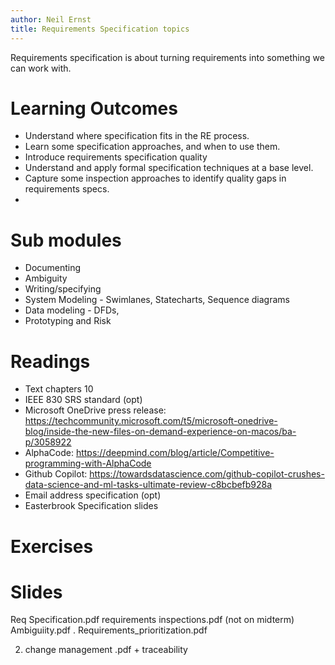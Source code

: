 ```yaml
---
author: Neil Ernst
title: Requirements Specification topics 
---
```

Requirements specification is about turning requirements into something we can work with. 


# Learning Outcomes
- Understand where specification fits in the RE process.
- Learn some specification approaches, and when to use them.
- Introduce requirements specification quality
- Understand and apply formal specification techniques at a base level.
- Capture some inspection approaches to identify quality gaps in requirements specs.
- 

# Sub modules
- Documenting
- Ambiguity
- Writing/specifying
- System Modeling - Swimlanes, Statecharts, Sequence diagrams
- Data modeling - DFDs, 
- Prototyping and Risk

# Readings
- Text chapters 10
- IEEE 830 SRS standard (opt)
- Microsoft OneDrive press release: https://techcommunity.microsoft.com/t5/microsoft-onedrive-blog/inside-the-new-files-on-demand-experience-on-macos/ba-p/3058922
- AlphaCode: https://deepmind.com/blog/article/Competitive-programming-with-AlphaCode
- Github Copilot: https://towardsdatascience.com/github-copilot-crushes-data-science-and-ml-tasks-ultimate-review-c8bcbefb928a
- Email address specification (opt)
- Easterbrook Specification slides

# Exercises

# Slides
Req Specification.pdf
requirements inspections.pdf (not on midterm)
Ambiguiity.pdf
. Requirements_prioritization.pdf

2. change management .pdf + traceability